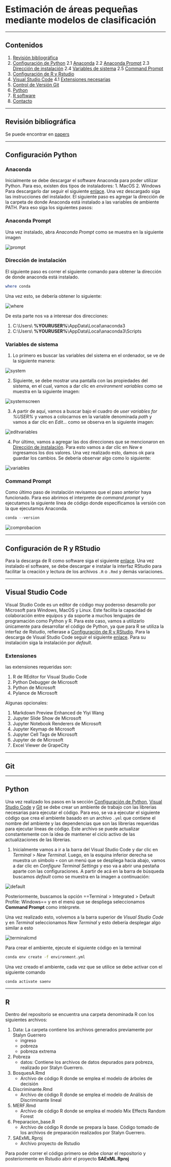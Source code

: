 # Estimación de áreas pequeñas mediante modelos de clasificación

--- 

## Contenidos

1. [Revisión bibliográfica](#revisión-bibliográfica)
2. [Configuración de Python](#configuración-python)
    2.1 [Anaconda](#anaconda)
    2.2 [Anaconda Prompt](#anaconda-prompt)
    2.3 [Dirección de instalación](#dirección-de-instalación)
    2.4 [Variables de sistema](#variables-de-sistema)
    2.5 [Command Prompt](#command-prompt)
3. [Configuración de R y Rstudio](#configuración-de-r-y-rstudio)
4. [Visual Studio Code](#visual-studio-code)
    4.1 [Extensiones necesarias](#extensiones)
5. [Control de Versión Git](#git)
6. [Python](#python)
7. [R software](#r)
8. [Contacto](#contacto)
---
## Revisión bibliográfica

Se puede encontrar en [papers](Papers/)

---
## Configuración Python

### Anaconda

Inicialmente se debe descargar el software Anaconda para poder utilizar Python. Para eso, existen dos tipos de instaladores:
    1. MacOS
    2. Windows
Para descargarlo dar seguir el siguiente [enlace](https://www.anaconda.com/download#downloads). Una vez descargado siga las instrucciones del instalador. 
El siguiente paso es agregar la dirección de la carpeta de donde Anaconda está instalado a las variables de ambiente PATH. Para eso siga los siguientes pasos:

### Anaconda Prompt

Una vez instalado, abra *Anaconda Prompt* como se muestra en la siguiente imagen

![prompt](imagenes/readme/prompt.png)

### Dirección de instalación
El siguiente paso es correr el siguiente comando para obtener la dirección de donde anaconda está instalado.

```powershell
where conda
```
Una vez esto, se debería obtener lo siguiente: 

![where](imagenes/readme/where.png)

De esta parte nos va a interesar dos direcciones: 

1. C:\Users\ **%YOURUSER%**\AppData\Local\anaconda3
1. C:\Users\ **%YOURUSER%**\AppData\Local\anaconda3\Scripts

### Variables de sistema

1. Lo primero es buscar las variables del sistema en el ordenador, se ve de la siguiente manera: 

![system](imagenes/readme/environment.png)

2. Siguiente, se debe mostrar una pantalla con las propiedades del sistema, en el cual, vamos a dar clic en *environment variables* como se muestra en la siguiente imagen:

![systemscreen](imagenes/readme/systemprop.png)

3. A partir de aquí, vamos a buscar bajo el cuadro de *user variables for %USER%* y vamos a colocarnos en la variable denominada *path* y vamos a dar clic en *Edit...* como se observa en la siguiente imagen: 

![editvariables](imagenes/readme/edit.png)

4. Por último, vamos a agregar las dos direcciones que se mencionaron en [Dirección de instalación](#dirección-de-instalación). Para esto vamos a dar clic en *New* e ingresamos los dos valores. Una vez realizado esto, damos ok para guardar los cambios. Se debería observar algo como lo siguiente:

![variables](imagenes/readme/variableslistas.png)

### Command Prompt

Como último paso de instalación revisamos que el paso anterior haya funcionado. Para eso abrimos el interprete de *command prompt* y ejecutamos la siguiente línea de código donde especificamos la versión con la que ejecutamos Anaconda.

```powershell
conda --version
```

![comprobacion](imagenes/readme/version.png)

---
## Configuración de R y RStudio
Para la descarga de R como software siga el siguiente [enlace](https://cran.r-project.org/bin/windows/base/). Una vez instalado el software, se debe descargar e instalar la interfaz RStudio para facilitar la creación y lectura de los archivos `.R` o `.Rmd` y demás variaciones.  


---
## Visual Studio Code

Visual Studio Code es un editor de código muy poderoso desarrollo por Microsoft para Windows, MacOS y Linux. Este facilita la capacidad de colaboración entre equipos y da soporte a muchos lenguajes de programación como Python y R. 
Para este caso, vamos a utilizarlo únicamente para desarrollar el código de Python, ya que para R se utiliza la interfaz de Rstudio, refierase a [Configuración de R y RStudio](#configuración-de-r-y-rstudio).
Para la descarga de Visual Studio Code seguir el siguiente [enlace](https://code.visualstudio.com/). Para su instalación siga la instalación por *default*.

### Extensiones

las extensiones requeridas son:

1. R de REditor for Visual Studio Code
2. Python Debugger de Microsoft
3. Python de Microsoft
4. Pylance de Microsoft

Algunas opcionales: 

1. Markdown Preview Enhanced de Yiyi Wang
2. Jupyter Slide Show de Microsoft
3. Jupyter Notebook Renderers de Microsoft
4. Jupyter Keymap de Microsoft
5. Jupyter Cell Tags de Microsoft
6. Jupyter de de Microsoft
7. Excel Viewer de GrapeCity


---
## Git


---
## Python

Una vez realizado los pasos en la sección [Configuración de Python](#configuración-python), [Visual Studio Code](#visual-studio-code) y [Git](#git) se debe crear un ambiente de trabajo con las librerias necesarias para ejecutar el código. Para eso, se va a ejecutar el siguiente código que crea el ambiente basado en un archivo `.yml` que contiene el nombre del ambiente y las dependencias que son las librerias requeridas para ejecutar líneas de código. Este archivo se puede actualizar constantemente con la idea de mantener el ciclo activo de las actualizaciones de las librerias. 
1. Inicialmente vamos a ir a la barra del Visual Studio Code y dar clic en *Terminal* > *New Terminal*. Luego, en la esquina inferior derecha se muestra un símbolo `+` con un menú que se despliega hacia abajo, vamos a dar clic en *Configure Terminal Settings* y eso va a abrir una pestaña aparte con las configuraciones. A partir de acá en la barra de búsqueda buscamos *default* como se muestra en la imagen a continuación:

![default](imagenes/readme/terminal.png)

Posteriormente, buscamos la opción ==Terminal > Integrated > Default Profile: Windows== y en el menú que se despliega seleccionamos **Command Prompt** como intérprete. 

Una vez realizado esto, volvemos a la barra superior de *Visual Studio Code* y en *Terminal* seleccionamos *New Terminal* y esto debería desplegar algo similar a esto

![terminalcmd](/imagenes/readme/terminalcmd.png)

Para crear el ambiente, ejecute el siguiente código en la terminal 

```cmd
conda env create -f environment.yml
```

Una vez creado el ambiente, cada vez que se utilice se debe activar con el siguiente comando

```cmd
conda activate saenv
```

---
## R

Dentro del repositorio se encuentra una carpeta denominada R con los siguientes archivos:

1. Data: La carpeta contiene los archivos generados previamente por Stalyn Guerrero
    - ingreso
    - pobreza
    - pobreza extrema
2. Pobreza 
    - datos: Contiene los archivos de datos depurados para pobreza, realizado por Stalyn Guerrero. 
3. BosquesA.Rmd
    - Archivo de código R donde se emplea el modelo de árboles de decisión
4. Discriminante.Rmd
    - Archivo de código R donde se emplea el modelo de Análisis de Discriminante lineal
5. MERF.Rmd
    - Archivo de código R donde se emplea el modelo Mix Effects Random Forest
6. Preparacion_base.R
    - Archivo de código R donde se prepara la base. Código tomado de los archivos de preparación realizados por Stalyn Guerrero.
7. SAExML.Rproj
    - Archivo proyecto de Rstudio

Para poder correr el código primero se debe clonar el repositorio y posteriormente en Rstudio abrir el proyecto **SAExML.Rproj**
